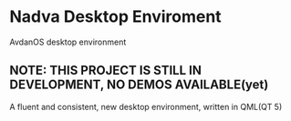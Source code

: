 # Nadva Desktop Enviroment
AvdanOS desktop environment

## NOTE: THIS PROJECT IS STILL IN DEVELOPMENT, NO DEMOS AVAILABLE(yet)

A fluent and consistent, new desktop environment, written in QML(QT 5)
